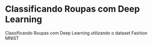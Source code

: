 # Classificando Roupas com Deep Learning
 Classificando Roupas com Deep Learning utilizando o dataset Fashion MNIST
